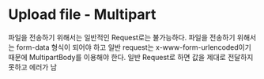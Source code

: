 # Upload file - Multipart
파일을 전송하기 위해서는 일반적인 Request로는 불가능하다. 파일을 전송하기 위해서는 form-data 형식이 되어야 하고 일반 request는 x-www-form-urlencoded이기 때문에 MultipartBody를 이용해야 한다. 일반 Request로 하면 값을 제대로 전달하지 못하고 에러가 남  
